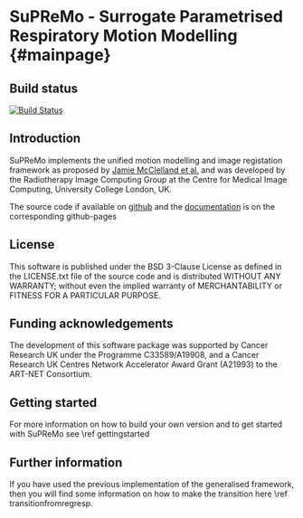 # SuPReMo - Surrogate Parametrised Respiratory Motion Modelling    {#mainpage}

## Build status
[![Build Status](https://travis-ci.com/UCL/SuPReMo.svg?token=ryYEyvSMfhuCX4W6bRRD&branch=main)](https://travis-ci.com/UCL/SuPReMo)

## Introduction 

SuPReMo implements the unified motion modelling and image registation 
framework as proposed by [Jamie McClelland et al.](https://doi.org/10.1088/1361-6560/aa6070) and 
was developed by the Radiotherapy Image Computing Group at the Centre for Medical Image Computing, 
University College London, UK. 

The source code if available on [github](https://github.com/UCL/SuPReMo) and the [documentation](https://github-pages.ucl.ac.uk/SuPReMo/) is 
on the corresponding github-pages


## License

This software is published under the BSD 3-Clause License as defined in the LICENSE.txt file of 
the source code and is distributed WITHOUT ANY WARRANTY; without even 
the implied warranty of MERCHANTABILITY or FITNESS FOR A PARTICULAR PURPOSE.                     


## Funding acknowledgements

The development of this software package was supported by Cancer Research UK under the Programme C33589/A19908, 
and a Cancer Research UK Centres Network Accelerator Award Grant (A21993) to the ART-NET Consortium. 


## Getting started

For more information on how to build your own version and to get started with SuPReMo see \ref gettingstarted


## Further information

If you have used the previous implementation of the generalised framework, then you will find some information on how to make 
the transition here \ref transitionfromregresp.


